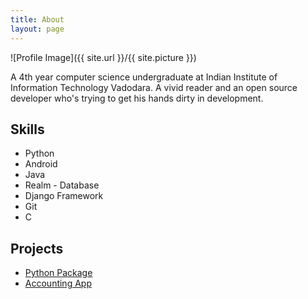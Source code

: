 ```yaml
---
title: About
layout: page
---
```

![Profile Image]({{ site.url }}/{{ site.picture }})

<p>A 4th year computer science undergraduate at Indian Institute of Information Technology Vadodara. A vivid reader and an open source developer who's trying to get his hands dirty in development.</p>

<h2>Skills</h2>

<ul class="skill-list">
	<li>Python</li>
	<li>Android</li>
	<li>Java</li>
	<li>Realm - Database</li>
	<li>Django Framework</li>
	<li>Git</li>
	<li>C</li>
	
</ul>

<h2>Projects</h2>

<ul>
	<li><a href="https://github.com/PrathamBapat/mypackagebapat">Python Package</a></li>
	<li><a href="https://github.com/PrathamBapat/Soochi">Accounting App</a></li>
</ul>
